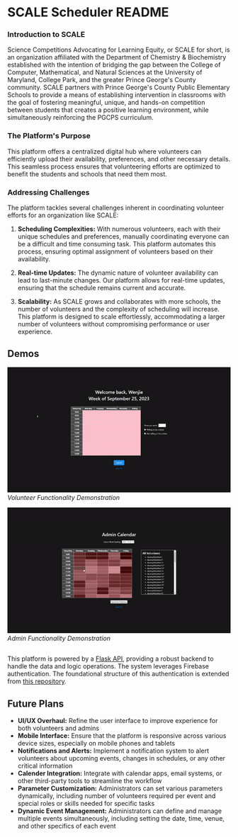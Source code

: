 # SCALE Scheduler README


### Introduction to SCALE
Science Competitions Advocating for Learning Equity, or SCALE for short, is an organization affiliated with the Department of Chemistry & Biochemistry established with the intention of bridging the gap between the College of Computer, Mathematical, and Natural Sciences at the University of Maryland, College Park, and the greater Prince George's County community. SCALE partners with Prince George's County Public Elementary Schools to provide a means of establishing intervention in classrooms with the goal of fostering meaningful, unique, and hands-on competition between students that creates a positive learning environment, while simultaneously reinforcing the PGCPS curriculum.

### The Platform's Purpose
This platform offers a centralized digital hub where volunteers can efficiently upload their availability, preferences, and other necessary details. This seamless process ensures that volunteering efforts are optimized to benefit the students and schools that need them most.

### Addressing Challenges
The platform tackles several challenges inherent in coordinating volunteer efforts for an organization like SCALE:

1. **Scheduling Complexities:** With numerous volunteers, each with their unique schedules and preferences, manually coordinating everyone can be a difficult and time consuming task. This platform automates this process, ensuring optimal assignment of volunteers based on their availability.
   
2. **Real-time Updates:** The dynamic nature of volunteer availability can lead to last-minute changes. Our platform allows for real-time updates, ensuring that the schedule remains current and accurate.
   
3. **Scalability:** As SCALE grows and collaborates with more schools, the number of volunteers and the complexity of scheduling will increase. This platform is designed to scale effortlessly, accommodating a larger number of volunteers without compromising performance or user experience.

## Demos
![Volunteer Demo](https://github.com/wwei4949/scaleWebApp/blob/main/scale_scheduler/public/assets/volunteerDemo.gif)  
*Volunteer Functionality Demonstration*

![Admin Demo](https://github.com/wwei4949/scaleWebApp/blob/main/scale_scheduler/public/assets/adminDemo.gif)  
*Admin Functionality Demonstration*

## 
This platform is powered by a [Flask API](https://github.com/wwei4949/scale-scheduler-API), providing a robust backend to handle the data and logic operations. The system leverages Firebase authentication. The foundational structure of this authentication is extended from [this repository](https://github.com/WebDevSimplified/React-Firebase-Auth).

## Future Plans
- **UI/UX Overhaul:** Refine the user interface to improve experience for both volunteers and admins
- **Mobile Interface:** Ensure that the platform is responsive across various device sizes, especially on mobile phones and tablets
- **Notifications and Alerts:** Implement a notification system to alert volunteers about upcoming events, changes in schedules, or any other critical information
- **Calender Integration:** Integrate with calendar apps, email systems, or other third-party tools to streamline the workflow
- **Parameter Customization:** Administrators can set various parameters dynamically, including number of volunteers required per event and special roles or skills needed for specific tasks
- **Dynamic Event Management:** Administrators can define and manage multiple events simultaneously, including setting the date, time, venue, and other specifics of each event
